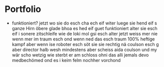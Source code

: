 <h1>Portfolio</h1>

* funktioniert?
  jetzt wo sie do esch cha ech eif witer luege sie hend eif s ganze Hirn öbere glade bhoa es hed eif guet funktioniert alter sie esch eif i sonere zitschleife wie de loki mol gsi esch alter jetzt weiss mer nie wenn mer im traum esch ond wenn ned das esch traum 100%  heftige kampf aber wenn ise roboter esch söt sie sie rechtig nä coulson esch g aber director halb wesh mindestens aber scheiss aida coulson und my wär scho wetzig wie sterbt er am schloss ohni das alli jemals devo medbechömed ond es i keim felm nochher vorchond 